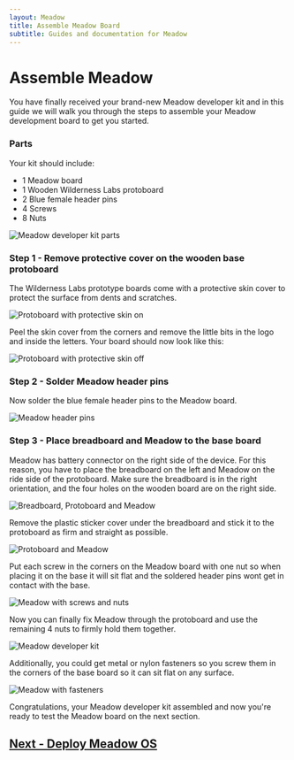 ```yaml
---
layout: Meadow
title: Assemble Meadow Board
subtitle: Guides and documentation for Meadow
---
```


# Assemble Meadow

You have finally received your brand-new Meadow developer kit and in this guide we will walk you through the steps to assemble your Meadow development board to get you started.

### Parts

Your kit should include:
 - 1 Meadow board
 - 1 Wooden Wilderness Labs protoboard
 - 2 Blue female header pins
 - 4 Screws
 - 8 Nuts

 ![Meadow developer kit parts](./MeadowDev_Parts.jpg)

### Step 1 - Remove protective cover on the wooden base protoboard

The Wilderness Labs prototype boards come with a protective skin cover to protect the surface from dents and scratches.

![Protoboard with protective skin on](./MeadowDev_BaseStickerOn.jpg)

Peel the skin cover from the corners and remove the little bits in the logo and inside the letters. Your board should now look like this:

![Protoboard with protective skin off](./MeadowDev_BaseStickerOff.jpg)

### Step 2 - Solder Meadow header pins

Now solder the blue female header pins to the Meadow board. 

![Meadow header pins](./MeadowDev_HeaderPins.jpg)

### Step 3 - Place breadboard and Meadow to the base board

Meadow has battery connector on the right side of the device. For this reason, you have to place the breadboard on the left and Meadow on the ride side of the protoboard. Make sure the breadboard is in the right orientation, and the four holes on the wooden board are on the right side.

![Breadboard, Protoboard and Meadow](./MeadowDev_Places.jpg)

Remove the plastic sticker cover under the breadboard and stick it to the protoboard as firm and straight as possible.

![Protoboard and Meadow](./MeadowDev_Breadboard.jpg)

Put each screw in the corners on the Meadow board with one nut so when placing it on the base it will sit flat and the soldered header pins wont get in contact with the base.

![Meadow with screws and nuts](./MeadowDev_Screws.jpg)

Now you can finally fix Meadow through the protoboard and use the remaining 4 nuts to firmly hold them together.

![Meadow developer kit](./MeadowDev_Final.jpg)

Additionally, you could get metal or nylon fasteners so you screw them in the corners of the base board so it can sit flat on any surface.

![Meadow with fasteners](./MeadowDev_Fasteners.jpg)

Congratulations, your Meadow developer kit assembled and now you're ready to test the Meadow board on the next section. 

## [Next - Deploy Meadow OS](/Meadow/Getting_Started/Deploying_Meadow/)
